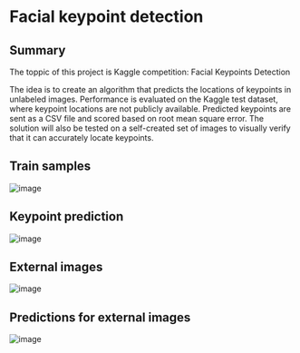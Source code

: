 # Facial keypoint detection

## Summary
The toppic of this project is Kaggle competition: Facial Keypoints Detection

The idea is to create an algorithm that predicts the locations of keypoints in unlabeled images.
Performance is evaluated on the Kaggle test dataset, where keypoint locations are not publicly available. Predicted keypoints are sent as a CSV file and scored based on root mean square error.
The solution will also be tested on a self-created set of images to visually verify that it can accurately locate keypoints.


## Train samples

![image](https://drive.google.com/uc?export=view&id=12BaVhUw_xe8t-UUbk8ohZacnzVMifN8V)


## Keypoint prediction 

![image](https://drive.google.com/uc?export=view&id=1YxP0AVPjwzlurnukcEN6MeBcTKaVMLDx)

## External images

![image](https://drive.google.com/uc?export=view&id=15sdZ5mVWBoE3oj8nJTvKGk5gxnEVpyfp)

## Predictions for external images

![image](https://drive.google.com/uc?export=view&id=1PzYS28F1p1tdkQs_iTrLmaMwbv-rFcsK)




